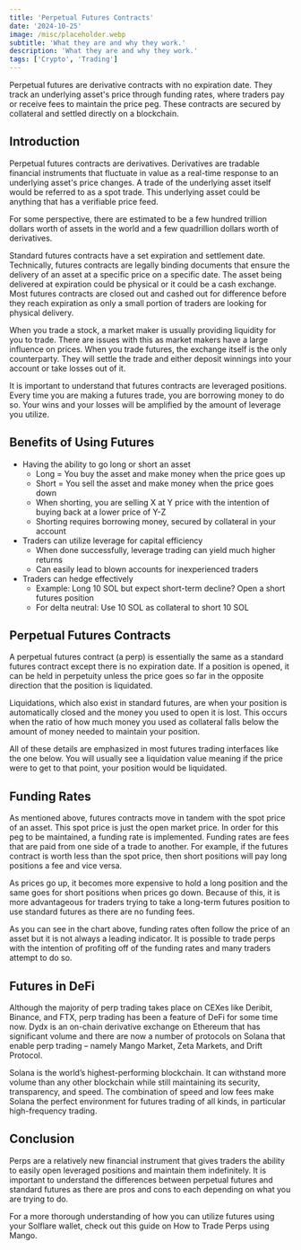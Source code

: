 ```yaml
---
title: 'Perpetual Futures Contracts'
date: '2024-10-25'
image: /misc/placeholder.webp
subtitle: 'What they are and why they work.'
description: 'What they are and why they work.'
tags: ['Crypto', 'Trading']
---
```


<style jsx>{`
  .prose a {
    text-decoration: underline;
    color: var(--color-accent);
  }
  .prose ol {
    list-style-type: decimal;
    margin-left: 2em; /* Adjust as needed for indentation */
    padding-left: 0.5em; /* Add padding if needed */
  }
  .prose ol li {
    margin-bottom: 0.5em;
    color: var(--color-text-primary);
    line-height: 1.5; /* Adjust line height for better readability */
  }
`}</style>

<div class="tldr-section">

Perpetual futures are derivative contracts with no expiration date. They track an underlying asset's price through funding rates, where traders pay or receive fees to maintain the price peg. These contracts are secured by collateral and settled directly on a blockchain.

</div>

## Introduction

Perpetual futures contracts are derivatives. Derivatives are tradable financial instruments that fluctuate in value as a real-time response to an underlying asset's price changes. A trade of the underlying asset itself would be referred to as a spot trade. This underlying asset could be anything that has a verifiable price feed.

For some perspective, there are estimated to be a few hundred trillion dollars worth of assets in the world and a few quadrillion dollars worth of derivatives.

Standard futures contracts have a set expiration and settlement date. Technically, futures contracts are legally binding documents that ensure the delivery of an asset at a specific price on a specific date. The asset being delivered at expiration could be physical or it could be a cash exchange. Most futures contracts are closed out and cashed out for difference before they reach expiration as only a small portion of traders are looking for physical delivery.

When you trade a stock, a market maker is usually providing liquidity for you to trade. There are issues with this as market makers have a large influence on prices. When you trade futures, the exchange itself is the only counterparty. They will settle the trade and either deposit winnings into your account or take losses out of it.

It is important to understand that futures contracts are leveraged positions. Every time you are making a futures trade, you are borrowing money to do so. Your wins and your losses will be amplified by the amount of leverage you utilize.

## Benefits of Using Futures

<ul>
  <li>Having the ability to go long or short an asset
    <ul>
      <li>Long = You buy the asset and make money when the price goes up</li>
      <li>Short = You sell the asset and make money when the price goes down</li>
      <li>When shorting, you are selling X at Y price with the intention of buying back at a lower price of Y-Z</li>
      <li>Shorting requires borrowing money, secured by collateral in your account</li>
    </ul>
  </li>
  <li>Traders can utilize leverage for capital efficiency
    <ul>
      <li>When done successfully, leverage trading can yield much higher returns</li>
      <li>Can easily lead to blown accounts for inexperienced traders</li>
    </ul>
  </li>
  <li>Traders can hedge effectively
    <ul>
      <li>Example: Long 10 SOL but expect short-term decline? Open a short futures position</li>
      <li>For delta neutral: Use 10 SOL as collateral to short 10 SOL</li>
    </ul>
  </li>
</ul>

## Perpetual Futures Contracts

A perpetual futures contract (a perp) is essentially the same as a standard futures contract except there is no expiration date. If a position is opened, it can be held in perpetuity unless the price goes so far in the opposite direction that the position is liquidated.

Liquidations, which also exist in standard futures, are when your position is automatically closed and the money you used to open it is lost. This occurs when the ratio of how much money you used as collateral falls below the amount of money needed to maintain your position.

All of these details are emphasized in most futures trading interfaces like the one below. You will usually see a liquidation value meaning if the price were to get to that point, your position would be liquidated.

## Funding Rates

As mentioned above, futures contracts move in tandem with the spot price of an asset. This spot price is just the open market price. In order for this peg to be maintained, a funding rate is implemented. Funding rates are fees that are paid from one side of a trade to another. For example, if the futures contract is worth less than the spot price, then short positions will pay long positions a fee and vice versa.

As prices go up, it becomes more expensive to hold a long position and the same goes for short positions when prices go down. Because of this, it is more advantageous for traders trying to take a long-term futures position to use standard futures as there are no funding fees.

As you can see in the chart above, funding rates often follow the price of an asset but it is not always a leading indicator. It is possible to trade perps with the intention of profiting off of the funding rates and many traders attempt to do so.

## Futures in DeFi

Although the majority of perp trading takes place on CEXes like Deribit, Binance, and FTX, perp trading has been a feature of DeFi for some time now. Dydx is an on-chain derivative exchange on Ethereum that has significant volume and there are now a number of protocols on Solana that enable perp trading – namely Mango Market, Zeta Markets, and Drift Protocol.

Solana is the world’s highest-performing blockchain. It can withstand more volume than any other blockchain while still maintaining its security, transparency, and speed. The combination of speed and low fees make Solana the perfect environment for futures trading of all kinds, in particular high-frequency trading.

## Conclusion

Perps are a relatively new financial instrument that gives traders the ability to easily open leveraged positions and maintain them indefinitely. It is important to understand the differences between perpetual futures and standard futures as there are pros and cons to each depending on what you are trying to do.

For a more thorough understanding of how you can utilize futures using your Solflare wallet, check out this guide on How to Trade Perps using Mango.
